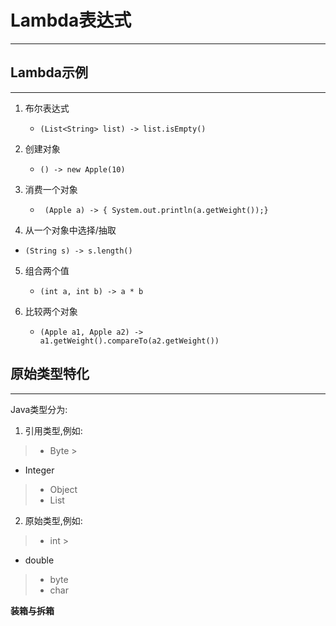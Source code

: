 # Lambda表达式

---

## Lambda示例

--- 

1. 布尔表达式
    - `(List<String> list) -> list.isEmpty()`

2. 创建对象
    - `() -> new Apple(10)`

3. 消费一个对象
    - ` (Apple a) -> { System.out.println(a.getWeight());}`

4. 从一个对象中选择/抽取

- `(String s) -> s.length()`

5. 组合两个值
    - `(int a, int b) -> a * b`

6. 比较两个对象
    - `(Apple a1, Apple a2) -> a1.getWeight().compareTo(a2.getWeight())`

## 原始类型特化

---

Java类型分为:

1. 引用类型,例如:

> - Byte
    >

- Integer

> - Object
>  - List

2. 原始类型,例如:

> - int
    >

- double

> - byte
>  - char

**装箱与拆箱**
